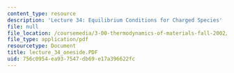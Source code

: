 ```yaml
---
content_type: resource
description: 'Lecture 34: Equilibrium Conditions for Charged Species'
file: null
file_location: /coursemedia/3-00-thermodynamics-of-materials-fall-2002/756c0954ea937547db69e17a396622fc_lecture_34_oneside.PDF
file_type: application/pdf
resourcetype: Document
title: lecture_34_oneside.PDF
uid: 756c0954-ea93-7547-db69-e17a396622fc
---
```

